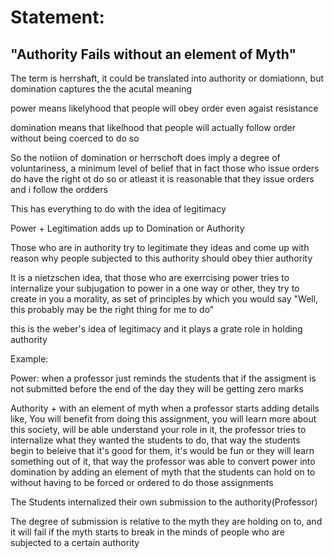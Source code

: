 # Statement:
## "Authority Fails without an element of Myth"

The term is herrshaft, it could be translated into authority or domiationn, but domination captures the the acutal meaning

power means likelyhood that people will obey order even agaist resistance

domination means that likelhood that people will actually follow order without being coerced to do so

So the notiion of domination or herrschoft does imply a degree of voluntariness, a minimum level of belief that in fact those who issue orders do have the right ot do so or atleast it is reasonable that they issue orders and i follow the ordders

This has everything to do with the idea of legitimacy

Power + Legitimation adds up to Domination or Authority

Those who are in authority try to legitimate they ideas and come up with reason why people subjected to this authority should obey thier authority

It is a nietzschen idea, that those who are exerrcising power tries to internalize your subjugation to power in a one way or other, they try to create in you a morality, as set of principles by which you would say "Well, this probably may be the right thing for me to do"

this is the weber's idea of legitimacy and it plays a grate role in holding authority


Example:

Power:
	when a professor just reminds the students that if the assigment is not submitted before the end of the day they will be getting zero marks

Authority + with an element of myth
	when a professor starts adding details like, You will benefit from doing this assignment, you will learn more about this society, will be able understand your role in it, the professor tries to internalize what they wanted the students to do, that way the students begin to beleive that it's good for them, it's would be fun or they will learn something out of it, that way the professor was able to convert power into domination by adding an element of myth that the students can hold on to without having to be forced or ordered to do those assignments

The Students internalized their own submission to the authority(Professor)

The degree of submission is relative to the myth they are holding on to, and it will fail if the myth starts to break in the minds of people who are subjected to a certain authority

